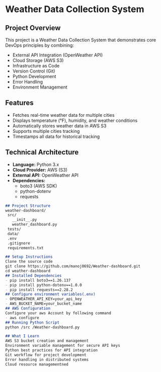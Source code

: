 # Weather Data Collection System 

## Project Overview
This project is a Weather Data Collection System that demonstrates core DevOps principles by combining:
- External API Integration (OpenWeather API)
- Cloud Storage (AWS S3)
- Infrastructure as Code
- Version Control (Git)
- Python Development
- Error Handling
- Environment Management

## Features
- Fetches real-time weather data for multiple cities
- Displays temperature (°F), humidity, and weather conditions
- Automatically stores weather data in AWS S3
- Supports multiple cities tracking
- Timestamps all data for historical tracking

## Technical Architecture
- **Language:** Python 3.x
- **Cloud Provider:** AWS (S3)
- **External API:** OpenWeather API
- **Dependencies:** 
  - boto3 (AWS SDK)
  - python-dotenv
  - requests
 ```markdown
## Project Structure
weather-dashboard/
  src/
    __init__.py
    weather_dashboard.py
  tests/
  data/
  .env
  .gitignore
  requirements.txt

## Setup Instructions
Clone the source code 
git clone https://github.com/manoj0692/Weather-dashboard.git
cd weather-dashboard
## Installed Dependencies 
- pip install boto3==1.26.137
- pip install python-dotenv==1.0.0
- pip install requests==2.28.2
## Configure environment variables(.env)
- OPENWEATHER_API_KEY=your_api_key
- AWS_BUCKET_NAME=your_bucket_name
## AWS Configuration
Configure your aws Account by following command
- aws configure
## Running Python Script
python /src /Weather-dashboard.py

## What I Learn
AWS S3 bucket creation and management
Environment variable management for secure API keys
Python best practices for API integration
Git workflow for project development
Error handling in distributed systems
Cloud resource managementned


    

